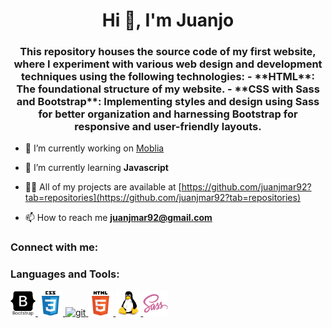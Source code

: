<h1 align="center">Hi 👋, I'm Juanjo</h1>
<h3 align="center">This repository houses the source code of my first website, where I experiment with various web design and development techniques using the following technologies: - **HTML**: The foundational structure of my website. - **CSS with Sass and Bootstrap**: Implementing styles and design using Sass for better organization and harnessing Bootstrap for responsive and user-friendly layouts.</h3>

- 🔭 I’m currently working on [Moblia](https://moblia.netlify.app/)

- 🌱 I’m currently learning **Javascript**

- 👨‍💻 All of my projects are available at [https://github.com/juanjmar92?tab=repositories](https://github.com/juanjmar92?tab=repositories)

- 📫 How to reach me **juanjmar92@gmail.com**

<h3 align="left">Connect with me:</h3>
<p align="left">
</p>

<h3 align="left">Languages and Tools:</h3>
<p align="left"> <a href="https://getbootstrap.com" target="_blank" rel="noreferrer"> <img src="https://raw.githubusercontent.com/devicons/devicon/master/icons/bootstrap/bootstrap-plain-wordmark.svg" alt="bootstrap" width="40" height="40"/> </a> <a href="https://www.w3schools.com/css/" target="_blank" rel="noreferrer"> <img src="https://raw.githubusercontent.com/devicons/devicon/master/icons/css3/css3-original-wordmark.svg" alt="css3" width="40" height="40"/> </a> <a href="https://git-scm.com/" target="_blank" rel="noreferrer"> <img src="https://www.vectorlogo.zone/logos/git-scm/git-scm-icon.svg" alt="git" width="40" height="40"/> </a> <a href="https://www.w3.org/html/" target="_blank" rel="noreferrer"> <img src="https://raw.githubusercontent.com/devicons/devicon/master/icons/html5/html5-original-wordmark.svg" alt="html5" width="40" height="40"/> </a> <a href="https://www.linux.org/" target="_blank" rel="noreferrer"> <img src="https://raw.githubusercontent.com/devicons/devicon/master/icons/linux/linux-original.svg" alt="linux" width="40" height="40"/> </a> <a href="https://sass-lang.com" target="_blank" rel="noreferrer"> <img src="https://raw.githubusercontent.com/devicons/devicon/master/icons/sass/sass-original.svg" alt="sass" width="40" height="40"/> </a> </p>
